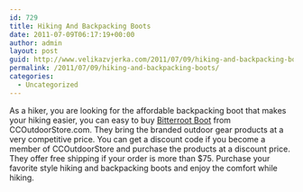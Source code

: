 ```yaml
---
id: 729
title: Hiking And Backpacking Boots
date: 2011-07-09T06:17:19+00:00
author: admin
layout: post
guid: http://www.velikazvjerka.com/2011/07/09/hiking-and-backpacking-boots/
permalink: /2011/07/09/hiking-and-backpacking-boots/
categories:
  - Uncategorized
---
```

As a hiker, you are looking for the affordable backpacking boot that makes your hiking easier, you can easy to buy [Bitterroot Boot](http://www.ccoutdoorstore.com/vasque-mens-bitterroot-gtx-backpacking-boots.html) from CCOutdoorStore.com. They bring the branded outdoor gear products at a very competitive price. You can get a discount code if you become a member of CCOutdoorStore and purchase the products at a discount price. They offer free shipping if your order is more than $75. Purchase your favorite style hiking and backpacking boots and enjoy the comfort while hiking.